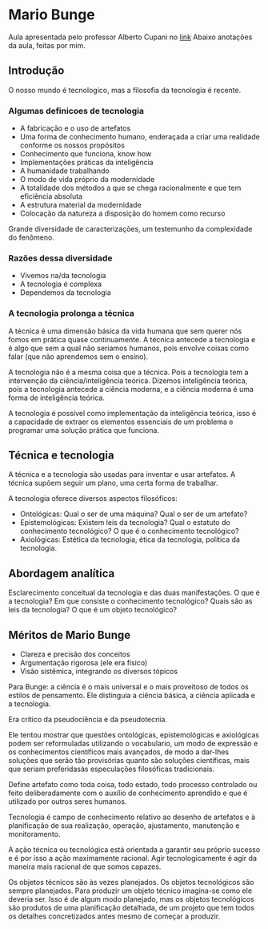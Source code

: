 # Mario Bunge

Aula apresentada pelo professor Alberto Cupani no [link](https://www.youtube.com/watch?v=Dq8WfdBMIRo)
Abaixo anotações da aula, feitas por mim.

## Introdução

O nosso mundo é tecnologico, mas a filosofia da tecnologia é recente.

### Algumas definicoes de tecnologia

- A fabricação e o uso de artefatos
- Uma forma de conhecimento humano, enderaçada a criar uma realidade conforme os nossos propósitos
- Conhecimento que funciona, know how
- Implementações práticas da inteligência
- A humanidade trabalhando
- O modo de vida próprio da modernidade
- A totalidade dos métodos a que se chega racionalmente e que tem eficiência absoluta
- A estrutura material da modernidade
- Colocação da natureza a disposição do homem como recurso

Grande diversidade de caracterizações, um testemunho da complexidade do fenômeno.

### Razões dessa diversidade

- Vivemos na/da tecnologia
- A tecnologia é complexa
- Dependemos da tecnologia

### A tecnologia prolonga a técnica

A técnica é uma dimensão básica da vida humana que sem querer nós fomos em prática quase continuamente. A técnica antecede a tecnologia e é algo que sem a qual não seriamos humanos, pois envolve coisas como falar (que não aprendemos sem o ensino).

A tecnologia não é a mesma coisa que a técnica. Pois a tecnologia tem a intervenção da ciência/inteligência teórica. Dizemos inteligência teórica, pois a tecnologia antecede a ciência moderna, e a ciência moderna é uma forma de inteligência teórica.

A tecnologia é possível como implementação da inteligência teórica, isso é a capacidade de extraer os elementos essenciais de um problema e programar uma solução prática que funciona.

## Técnica e tecnologia

A técnica e a tecnologia são usadas para inventar e usar artefatos. A técnica supõem seguir um plano, uma certa forma de trabalhar.

A tecnologia oferece diversos aspectos filosóficos:

- Ontológicas: Qual o ser de uma máquina? Qual o ser de um artefato?
- Epistemológicas: Existem leis da tecnologia? Qual o estatuto do conhecimento tecnológico? O que é o conhecimento tecnológico?
- Axiológicas: Estética da tecnologia, ética da tecnologia, política da tecnologia.

## Abordagem analítica

Esclarecimento conceitual da tecnologia e das duas manifestações. O que é a tecnologia? Em que consiste o conhecimento tecnológico? Quais são as leis da tecnologia? O que é um objeto tecnológico?

## Méritos de Mario Bunge

- Clareza e precisão dos conceitos
- Argumentação rigorosa (ele era físico)
- Visão sistêmica, integrando os diversos tópicos

Para Bunge: a ciência é o mais universal e o mais proveitoso de todos os estilos de pensamento. Ele distinguia a ciência básica, a ciência aplicada e a tecnologia.

Era crítico da pseudociência e da pseudotecnia.

Ele tentou mostrar que questões ontológicas, epistemológicas e axiológicas podem ser reformuladas utilizando o vocabulario, um modo de expressão e os conhecimentos científicos mais avançados, de modo a dar-lhes soluções que serão tão provisórias quanto são soluções científicas, mais que seriam preferidasàs especulações filosóficas tradicionais.

Define artefato como toda coisa, todo estado, todo processo controlado ou feito deliberadamente com o auxílio de conhecimento aprendido e que é utilizado por outros seres humanos.

Tecnologia é campo de conhecimento relativo ao desenho de artefatos e à planificação de sua realização, operação, ajustamento, manutenção e monitoramento.

A ação técnica ou tecnológica está orientada a garantir seu próprio sucesso e é por isso a ação maximamente racional. Agir tecnologicamente é agir da maneira mais racional de que somos capazes.

Os objetos técnicos são às vezes planejados. Os objetos tecnológicos são sempre planejados. Para produzir um objeto técnico imagina-se como ele deveria ser. Isso é de algum modo planejado, mas os objetos tecnológicos são produtos de uma planificação detalhada, de um projeto que tem todos os detalhes concretizados antes mesmo de começar a produzir.
